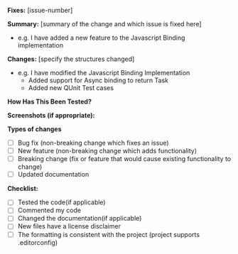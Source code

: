 **Fixes:** [issue-number] 
<!-- e.g Fixes: #2345 -->

**Summary:** [summary of the change and which issue is fixed here]
   - e.g. I have added a new feature to the Javascript Binding implementation

**Changes:** [specify the structures changed] 
   - e.g. I have modified the Javascript Binding Implementation
      - Added support for Async binding to return Task<T>
      - Added new QUnit Test cases
      
**How Has This Been Tested?**  
<!-- Please describe in detail how you tested your changes. -->
<!-- Include details of your testing environment, operating system, and the tests you ran to -->
<!-- see how your change affects other areas of the code, etc. -->

**Screenshots (if appropriate):**

**Types of changes**
<!-- What types of changes does your code introduce? Put an `x` in all the boxes that apply: -->
- [ ] Bug fix (non-breaking change which fixes an issue)
- [ ] New feature (non-breaking change which adds functionality)
- [ ] Breaking change (fix or feature that would cause existing functionality to change)
- [ ] Updated documentation

**Checklist:**
<!-- Put an `x` in all the boxes that apply: -->
- [ ] Tested the code(if applicable)
- [ ] Commented my code
- [ ] Changed the documentation(if applicable)
- [ ] New files have a license disclaimer
- [ ] The formatting is consistent with the project (project supports .editorconfig)
